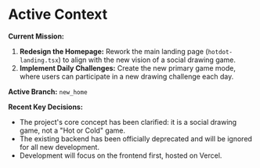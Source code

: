 # Active Context

**Current Mission:**
1.  **Redesign the Homepage:** Rework the main landing page (`hotdot-landing.tsx`) to align with the new vision of a social drawing game.
2.  **Implement Daily Challenges:** Create the new primary game mode, where users can participate in a new drawing challenge each day.

**Active Branch:** `new_home`

**Recent Key Decisions:**
- The project's core concept has been clarified: it is a social drawing game, not a "Hot or Cold" game.
- The existing backend has been officially deprecated and will be ignored for all new development.
- Development will focus on the frontend first, hosted on Vercel. 